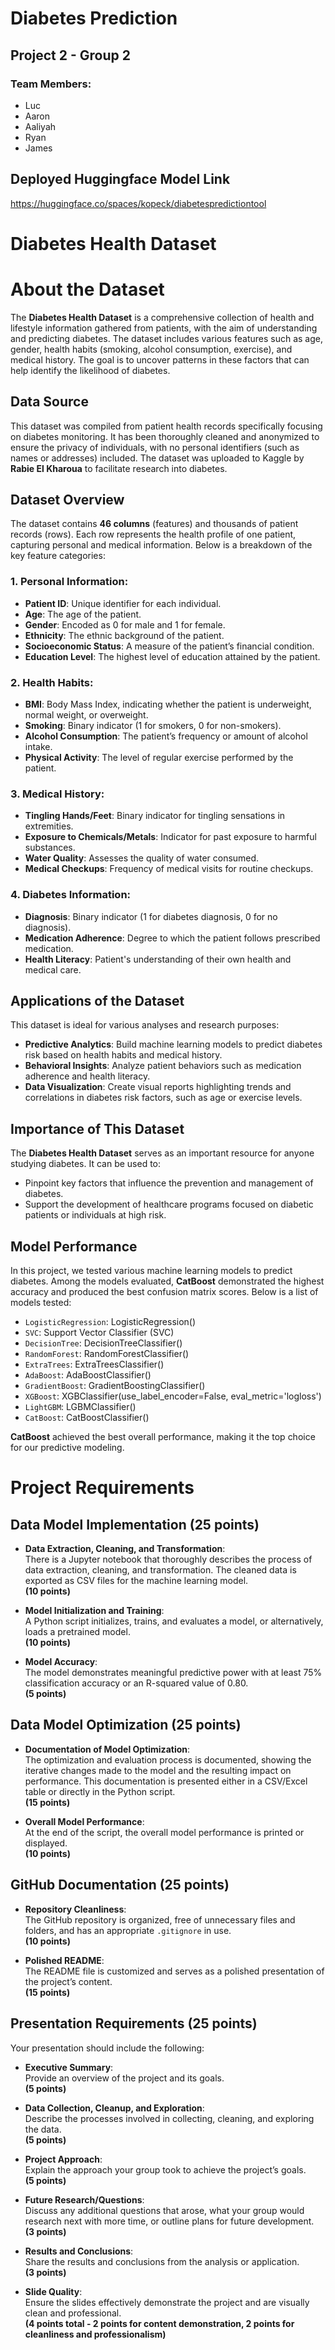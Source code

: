 # Diabetes Prediction

## Project 2 - Group 2

### Team Members:  
- Luc  
- Aaron  
- Aaliyah  
- Ryan  
- James

## Deployed Huggingface Model Link
 https://huggingface.co/spaces/kopeck/diabetespredictiontool​


# Diabetes Health Dataset

# About the Dataset

The **Diabetes Health Dataset** is a comprehensive collection of health and lifestyle information gathered from patients, with the aim of understanding and predicting diabetes. The dataset includes various features such as age, gender, health habits (smoking, alcohol consumption, exercise), and medical history. The goal is to uncover patterns in these factors that can help identify the likelihood of diabetes.

## Data Source

This dataset was compiled from patient health records specifically focusing on diabetes monitoring. It has been thoroughly cleaned and anonymized to ensure the privacy of individuals, with no personal identifiers (such as names or addresses) included. The dataset was uploaded to Kaggle by **Rabie El Kharoua** to facilitate research into diabetes.

## Dataset Overview

The dataset contains **46 columns** (features) and thousands of patient records (rows). Each row represents the health profile of one patient, capturing personal and medical information. Below is a breakdown of the key feature categories:

### 1. Personal Information:
- **Patient ID**: Unique identifier for each individual.
- **Age**: The age of the patient.
- **Gender**: Encoded as 0 for male and 1 for female.
- **Ethnicity**: The ethnic background of the patient.
- **Socioeconomic Status**: A measure of the patient’s financial condition.
- **Education Level**: The highest level of education attained by the patient.

### 2. Health Habits:
- **BMI**: Body Mass Index, indicating whether the patient is underweight, normal weight, or overweight.
- **Smoking**: Binary indicator (1 for smokers, 0 for non-smokers).
- **Alcohol Consumption**: The patient’s frequency or amount of alcohol intake.
- **Physical Activity**: The level of regular exercise performed by the patient.

### 3. Medical History:
- **Tingling Hands/Feet**: Binary indicator for tingling sensations in extremities.
- **Exposure to Chemicals/Metals**: Indicator for past exposure to harmful substances.
- **Water Quality**: Assesses the quality of water consumed.
- **Medical Checkups**: Frequency of medical visits for routine checkups.

### 4. Diabetes Information:
- **Diagnosis**: Binary indicator (1 for diabetes diagnosis, 0 for no diagnosis).
- **Medication Adherence**: Degree to which the patient follows prescribed medication.
- **Health Literacy**: Patient's understanding of their own health and medical care.

## Applications of the Dataset

This dataset is ideal for various analyses and research purposes:
- **Predictive Analytics**: Build machine learning models to predict diabetes risk based on health habits and medical history.
- **Behavioral Insights**: Analyze patient behaviors such as medication adherence and health literacy.
- **Data Visualization**: Create visual reports highlighting trends and correlations in diabetes risk factors, such as age or exercise levels.

## Importance of This Dataset

The **Diabetes Health Dataset** serves as an important resource for anyone studying diabetes. It can be used to:
- Pinpoint key factors that influence the prevention and management of diabetes.
- Support the development of healthcare programs focused on diabetic patients or individuals at high risk.

## Model Performance

In this project, we tested various machine learning models to predict diabetes. Among the models evaluated, **CatBoost** demonstrated the highest accuracy and produced the best confusion matrix scores. Below is a list of models tested:

- `LogisticRegression`: LogisticRegression()
- `SVC`: Support Vector Classifier (SVC)
- `DecisionTree`: DecisionTreeClassifier()
- `RandomForest`: RandomForestClassifier()
- `ExtraTrees`: ExtraTreesClassifier()
- `AdaBoost`: AdaBoostClassifier()
- `GradientBoost`: GradientBoostingClassifier()
- `XGBoost`: XGBClassifier(use_label_encoder=False, eval_metric='logloss')
- `LightGBM`: LGBMClassifier()
- `CatBoost`: CatBoostClassifier()

**CatBoost** achieved the best overall performance, making it the top choice for our predictive modeling.





# Project Requirements

## Data Model Implementation (25 points)
* **Data Extraction, Cleaning, and Transformation**:  
   There is a Jupyter notebook that thoroughly describes the process of data extraction, cleaning, and transformation. The cleaned data is exported as CSV files for the machine learning model.  
   **(10 points)**

* **Model Initialization and Training**:  
   A Python script initializes, trains, and evaluates a model, or alternatively, loads a pretrained model.  
   **(10 points)**

* **Model Accuracy**:  
   The model demonstrates meaningful predictive power with at least 75% classification accuracy or an R-squared value of 0.80.  
   **(5 points)**

## Data Model Optimization (25 points)
* **Documentation of Model Optimization**:  
   The optimization and evaluation process is documented, showing the iterative changes made to the model and the resulting impact on performance. This documentation is presented either in a CSV/Excel table or directly in the Python script.  
   **(15 points)**

* **Overall Model Performance**:  
   At the end of the script, the overall model performance is printed or displayed.  
   **(10 points)**

## GitHub Documentation (25 points)
* **Repository Cleanliness**:  
   The GitHub repository is organized, free of unnecessary files and folders, and has an appropriate `.gitignore` in use.  
   **(10 points)**

* **Polished README**:  
   The README file is customized and serves as a polished presentation of the project’s content.  
   **(15 points)**

## Presentation Requirements (25 points)
Your presentation should include the following:

* **Executive Summary**:  
   Provide an overview of the project and its goals.  
   **(5 points)**

* **Data Collection, Cleanup, and Exploration**:  
   Describe the processes involved in collecting, cleaning, and exploring the data.  
   **(5 points)**

* **Project Approach**:  
   Explain the approach your group took to achieve the project’s goals.  
   **(5 points)**

* **Future Research/Questions**:  
   Discuss any additional questions that arose, what your group would research next with more time, or outline plans for future development.  
   **(3 points)**

* **Results and Conclusions**:  
   Share the results and conclusions from the analysis or application.  
   **(3 points)**

* **Slide Quality**:  
   Ensure the slides effectively demonstrate the project and are visually clean and professional.  
   **(4 points total - 2 points for content demonstration, 2 points for cleanliness and professionalism)**
